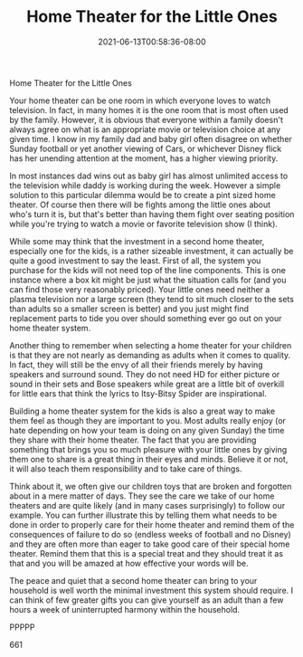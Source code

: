 ﻿---
title: "Home Theater for the Little Ones"
date: 2021-06-13T00:58:36-08:00
description: "Home Theater Systems TXT Tips for Web Success"
featured_image: "/images/Home Theater Systems TXT.jpg"
tags: ["Home Theater Systems TXT"]
---

Home Theater for the Little Ones

Your home theater can be one room in which everyone loves to watch television. In fact, in many homes it is the one room that is most often used by the family. However, it is obvious that everyone within a family doesn't always agree on what is an appropriate movie or television choice at any given time. I know in my family dad and baby girl often disagree on whether Sunday football or yet another viewing of Cars, or whichever Disney flick has her unending attention at the moment, has a higher viewing priority. 

In most instances dad wins out as baby girl has almost unlimited access to the television while daddy is working during the week. However a simple solution to this particular dilemma would be to create a pint sized home theater. Of course then there will be fights among the little ones about who's turn it is, but that's better than having them fight over seating position while you're trying to watch a movie or favorite television show (I think).

While some may think that the investment in a second home theater, especially one for the kids, is a rather sizeable investment, it can actually be quite a good investment to say the least. First of all, the system you purchase for the kids will not need top of the line components. This is one instance where a box kit might be just what the situation calls for (and you can find those very reasonably priced). Your little ones need neither a plasma television nor a large screen (they tend to sit much closer to the sets than adults so a smaller screen is better) and you just might find replacement parts to tide you over should something ever go out on your home theater system.

Another thing to remember when selecting a home theater for your children is that they are not nearly as demanding as adults when it comes to quality. In fact, they will still be the envy of all their friends merely by having speakers and surround sound. They do not need HD for either picture or sound in their sets and Bose speakers while great are a little bit of overkill for little ears that think the lyrics to Itsy-Bitsy Spider are inspirational.

Building a home theater system for the kids is also a great way to make them feel as though they are important to you. Most adults really enjoy (or hate depending on how your team is doing on any given Sunday) the time they share with their home theater. The fact that you are providing something that brings you so much pleasure with your little ones by giving them one to share is a great thing in their eyes and minds. Believe it or not, it will also teach them responsibility and to take care of things. 

Think about it, we often give our children toys that are broken and forgotten about in a mere matter of days. They see the care we take of our home theaters and are quite likely (and in many cases surprisingly) to follow our example. You can further illustrate this by telling them what needs to be done in order to properly care for their home theater and remind them of the consequences of failure to do so (endless weeks of football and no Disney) and they are often more than eager to take good care of their special home theater. Remind them that this is a special treat and they should treat it as that and you will be amazed at how effective your words will be. 

The peace and quiet that a second home theater can bring to your household is well worth the minimal investment this system should require. I can think of few greater gifts you can give yourself as an adult than a few hours a week of uninterrupted harmony within the household. 

PPPPP

661


